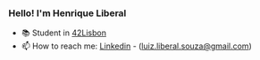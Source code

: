 ### Hello! I'm Henrique Liberal
- 📚 Student in [42Lisbon](https://www.42lisboa.com/)
- 📫 How to reach me: [Linkedin](https://www.linkedin.com/in/luiz-henrique-liberal-1743851a0/) - (luiz.liberal.souza@gmail.com)

<!---
<div style="width: 100%">
   <br>
   <a href="https://github.com/liberal-henrique">
   <img height="150em" src="https://github-readme-stats.vercel.app/api?username=liberal-henrique&show_icons=true&theme=dracula&include_all_commits=true&count_private=true"/>
   <img height="150em" src="https://github-readme-stats.vercel.app/api/top-langs/?username=liberal-henrique&layout=compact&langs_count=7&theme=dracula"/>
</div>
   <br />
<div style="display: inline-block"><br>
  
  <img align="center" height="50" width="50" src="https://cdn.jsdelivr.net/gh/devicons/devicon/icons/html5/html5-plain-wordmark.svg" />
  <img align="center" height="50" width="50" src="https://cdn.jsdelivr.net/gh/devicons/devicon/icons/css3/css3-plain-wordmark.svg" />
  <img align="center" height="50" width="50" src="https://cdn.jsdelivr.net/gh/devicons/devicon/icons/javascript/javascript-original.svg" />
  <img align="center" height="50" width="50" src="https://cdn.jsdelivr.net/gh/devicons/devicon/icons/typescript/typescript-original.svg" />        
  <img align="center" height="50" width="50" src="https://cdn.jsdelivr.net/gh/devicons/devicon/icons/react/react-original-wordmark.svg" />
  <img align="center" height="50" width="50" src="https://cdn.jsdelivr.net/gh/devicons/devicon/icons/c/c-original.svg" />
  <img align="center" height="70" width="70" src="https://cdn.jsdelivr.net/gh/devicons/devicon/icons/git/git-plain-wordmark.svg" />
  <img align="center" height="50" width="50" src="https://cdn.jsdelivr.net/gh/devicons/devicon/icons/wordpress/wordpress-plain-wordmark.svg" />
</div>
-->
<!--

<img height="150em" src="https://github-readme-stats.vercel.app/api?username=liberal-henrique&show_icons=true&theme=dracula&include_all_commits=true&count_private=true"/>
 <img height="150em" src="https://github-readme-stats.vercel.app/api/top-langs/?username=liberal-henrique&layout=compact&langs_count=7&theme=dracula"/>


<img height="160em" src="https://github-readme-stats.vercel.app/api?username=liberal-henrique&theme=transparent&show_icons=true" />
<img height="160em" src="https://github-readme-stats.vercel.app/api/top-langs/?username=liberal-henrique&show_icons=true&theme=transparent"/>


**liberal-henrique/liberal-henrique** is a ✨ _special_ ✨ repository because its `README.md` (this file) appears on your GitHub profile.
https://github-readme-stats.vercel.app/api/top-langs/?username=liberal-henrique&bg_color=ffffff00

<a href="luiz.liberal.souza@gmail.com"><img align="center" height="30" width="50" src="https://img.shields.io/badge/Gmail-D14836?style=for-the-badge&logo=gmail&logoColor=white" />

- 💬 Ask me about ...
- 📫 How to reach me: ...
- 😄 Pronouns: ...
- ⚡ Fun fact: ...

![Anurag's GitHub stats](https://github-readme-stats.vercel.app/api?username=anuraghazra&show_icons=true&theme=merko)

![Henrique's GitHub stats](https://github-readme-stats.vercel.app/api?username=liberal-henrique&theme=transparent&show_icons=true)
[![Top Langs](https://github-readme-stats.vercel.app/api/top-langs/?username=liberal-henrique&layout=compact)](https://github.com/anuraghazra/github-readme-stats)
-->
